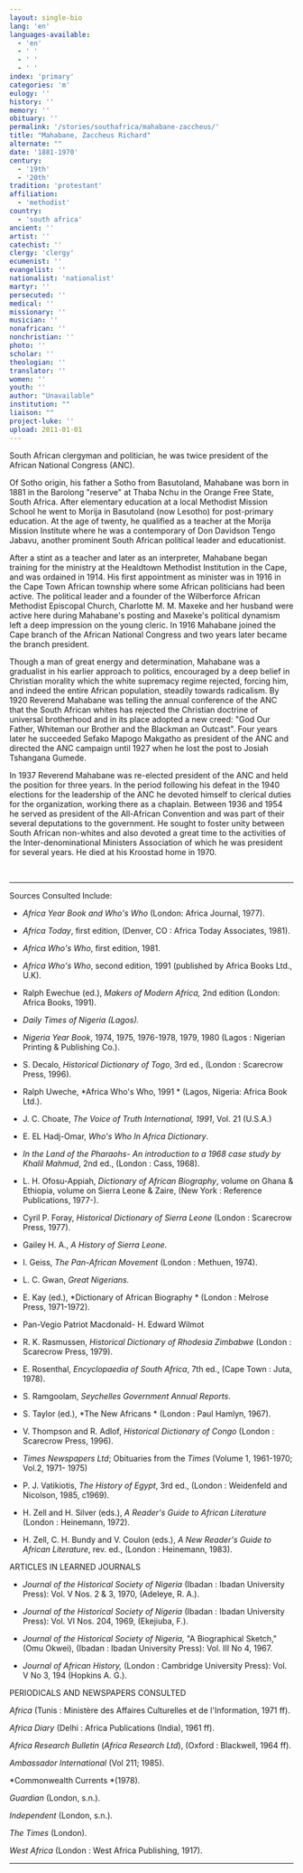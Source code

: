 ```yaml
---
layout: single-bio
lang: 'en'
languages-available:
  - 'en'
  - ' '
  - ' '
  - ' '
index: 'primary'
categories: 'm'
eulogy: ''
history: ''
memory: ''
obituary: ''
permalink: '/stories/southafrica/mahabane-zaccheus/'
title: "Mahabane, Zaccheus Richard"
alternate: ""
date: '1881-1970'
century:
  - '19th'
  - '20th'
tradition: 'protestant'
affiliation:
  - 'methodist'
country:
  - 'south africa'
ancient: ''
artist: ''
catechist: ''
clergy: 'clergy'
ecumenist: ''
evangelist: ''
nationalist: 'nationalist'
martyr: ''
persecuted: ''
medical: ''
missionary: ''
musician: ''
nonafrican: ''
nonchristian: ''
photo: ''
scholar: ''
theologian: ''
translator: ''
women: ''
youth: ''
author: "Unavailable"
institution: ""
liaison: ""
project-luke: ''
upload: 2011-01-01
---
```




South African clergyman and politician, he was twice president of the African National Congress (ANC).

Of Sotho origin, his father a Sotho from Basutoland, Mahabane was born in 1881 in the Barolong "reserve" at Thaba Nchu in the Orange Free State, South Africa. After elementary education at a local Methodist Mission School he went to Morija in Basutoland (now Lesotho) for post-primary education. At the age of twenty, he qualified as a teacher at the Morija Mission Institute where he was a contemporary of Don Davidson Tengo Jabavu, another prominent South African political leader and educationist.

After a stint as a teacher and later as an interpreter, Mahabane began training for the ministry at the Healdtown Methodist Institution in the Cape, and was ordained in 1914. His first appointment as minister was in 1916 in the Cape Town African township where some African politicians had been active. The political leader and a founder of the Wilberforce African Methodist Episcopal Church, Charlotte M. M. Maxeke and her husband were active here during Mahabane's posting and Maxeke's political dynamism left a deep impression on the young cleric. In 1916 Mahabane joined the Cape branch of the African National Congress and two years later became the branch president.

Though a man of great energy and determination, Mahabane was a gradualist in his earlier approach to politics, encouraged by a deep belief in Christian morality which the white supremacy regime rejected, forcing him, and indeed the entire African population, steadily towards radicalism. By 1920 Reverend Mahabane was telling the annual conference of the ANC that the South African whites has rejected the Christian doctrine of universal brotherhood and in its place adopted a new creed: "God Our Father, Whiteman our Brother and the Blackman an Outcast". Four years later he succeeded Sefako Mapogo Makgatho as president of the ANC and directed the ANC campaign until 1927 when he lost the post to Josiah Tshangana Gumede.

In 1937 Reverend Mahabane was re-elected president of the ANC and held the position for three years. In the period following his defeat in the 1940 elections for the leadership of the ANC he devoted himself to clerical duties for the organization, working there as a chaplain. Between 1936 and 1954 he served as president of the All-African Convention and was part of their several deputations to the government. He sought to foster unity between South African non-whites and also devoted a great time to the activities of the Inter-denominational Ministers Association of which he was president for several years. He died at his Kroostad home in 1970.

&nbsp;

---

Sources Consulted Include:

* *Africa Year Book and Who's Who*  (London: Africa Journal, 1977).

* *Africa Today*, first edition, (Denver, CO : Africa Today Associates, 1981).

* *Africa Who's Who*, first edition, 1981.

* *Africa Who's Who*, second edition, 1991 (published by Africa Books Ltd., U.K).

* Ralph Ewechue (ed.),  *Makers of Modern Africa,*  2nd edition  (London: Africa Books, 1991).

* *Daily Times of Nigeria (Lagos).*

* *Nigeria Year Book*, 1974, 1975, 1976-1978, 1979, 1980 (Lagos : Nigerian Printing &amp; Publishing Co.).

* S. Decalo, *Historical Dictionary of Togo*, 3rd ed., (London : Scarecrow Press, 1996).

* Ralph Uweche, *Africa Who's Who, 1991 *
(Lagos, Nigeria: Africa Book Ltd.).

* J. C. Choate, *The Voice of Truth International, 1991*,
Vol. 21 (U.S.A.)

* E. EL Hadj-Omar, *Who's Who In Africa Dictionary*.

* *In the Land of the Pharaohs- An introduction to a 1968 case study by
Khalil Mahmud*, 2nd ed., (London : Cass, 1968).

* L. H. Ofosu-Appiah, *Dictionary of African Biography*, volume on Ghana &amp; Ethiopia,
volume on Sierra Leone  &amp; Zaire, (New York : Reference Publications, 1977-).

* Cyril P. Foray, *Historical Dictionary of Sierra Leone* (London : Scarecrow Press, 1977).

* Gailey H. A., *A History of Sierra Leone*.

* I. Geiss, *The Pan-African Movement* (London : Methuen, 1974).

* L. C. Gwan, *Great Nigerians.*

* E. Kay (ed.), *Dictionary of African Biography * (London : Melrose Press, 1971-1972).

* Pan-Vegio Patriot Macdonald- H. Edward Wilmot

* R. K. Rasmussen, *Historical Dictionary of Rhodesia Zimbabwe* (London : Scarecrow Press, 1979).

* E. Rosenthal, *Encyclopaedia of South Africa*, 7th ed., (Cape Town : Juta, 1978).

* S. Ramgoolam, *Seychelles Government Annual Reports*.

* S. Taylor (ed.), *The New Africans * (London : Paul Hamlyn, 1967).

* V. Thompson and R. Adlof, *Historical Dictionary of Congo* (London : Scarecrow Press, 1996).

* *Times Newspapers Ltd*; Obituaries from the *Times* (Volume 1, 1961-1970;
Vol.2, 1971- 1975)

* P. J. Vatikiotis, *The History of Egypt*, 3rd ed., (London : Weidenfeld and Nicolson, 1985, c1969).

* H. Zell and H. Silver (eds.), *A Reader's Guide to African Literature* (London : Heinemann, 1972).

* H. Zell, C. H. Bundy and V. Coulon (eds.), *A New Reader's Guide to African Literature*, rev. ed., (London : Heinemann, 1983).

ARTICLES IN LEARNED JOURNALS

* *Journal of the Historical Society of Nigeria* (Ibadan : Ibadan University Press): Vol. V Nos. 2 &amp; 3, 1970,  (Adeleye, R. A.).

* *Journal of the Historical Society of Nigeria* (Ibadan : Ibadan University Press): Vol. VI Nos. 204, 1969,  (Ekejiuba, F.).

* *Journal of the Historical Society of Nigeria,* "A Biographical Sketch,"  (Omu Okwei), (Ibadan : Ibadan University Press): Vol. III No 4, 1967.

* *Journal of African History,* (London : Cambridge University Press): Vol. V No 3, 194 (Hopkins A. G.).

PERIODICALS AND NEWSPAPERS CONSULTED

*Africa* (Tunis : Ministère des Affaires Culturelles et de l'Information, 1971 ff).

*Africa Diary* (Delhi : Africa Publications (India), 1961 ff).

*Africa Research Bulletin* (*Africa Research Ltd*), (Oxford : Blackwell, 1964 ff).

*Ambassador International* (Vol 211; 1985).

*Commonwealth Currents *(1978).

*Guardian* (London, s.n.).

*Independent* (London, s.n.).

*The Times* (London).

*West Africa* (London : West Africa Publishing,
1917).

---
